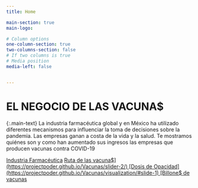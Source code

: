 ```yaml
---
title: Home

main-section: true
main-logo:

# Column options
one-column-section: true
two-columns-section: false
# If two columns is true
# Media position
media-left: false


---
```

# EL NEGOCIO DE LAS VACUNA$

{:.main-text}
La industria farmacéutica global y en México ha utilizado diferentes mecanismos para influenciar la toma de decisiones sobre la pandemia. Las empresas ganan a costa de la vida y la salud. Te mostramos quiénes son y como han aumentado sus ingresos las empresas que producen vacunas contra COVID-19

[Industria Farmacéutica](https://projectpoder.github.io/Vacunas/industria-farmaceutica/)
[Ruta de las vacuna$](https://projectpoder.github.io/Vacunas/slider-2/)
[Dosis de Opacidad](https://projectpoder.github.io/Vacunas/visualization/#slide-1)
[Billone$ de vacunas](https://projectpoder.github.io/Vacunas/posts/)




